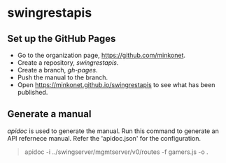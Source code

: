 # swingrestapis

## Set up the GitHub Pages

* Go to the organization page, https://github.com/minkonet.
* Create a repository, *swingrestapis*.
* Create a branch, *gh-pages*.
* Push the manual to the branch.
* Open https://minkonet.github.io/swingrestapis to see what has been published.

## Generate a manual

*apidoc* is used to generate the manual. Run this command to generate an API refernece manual. Refer the 'apidoc.json' for the configuration.

> apidoc -i ../swingserver/mgmtserver/v0/routes -f gamers.js -o . 


